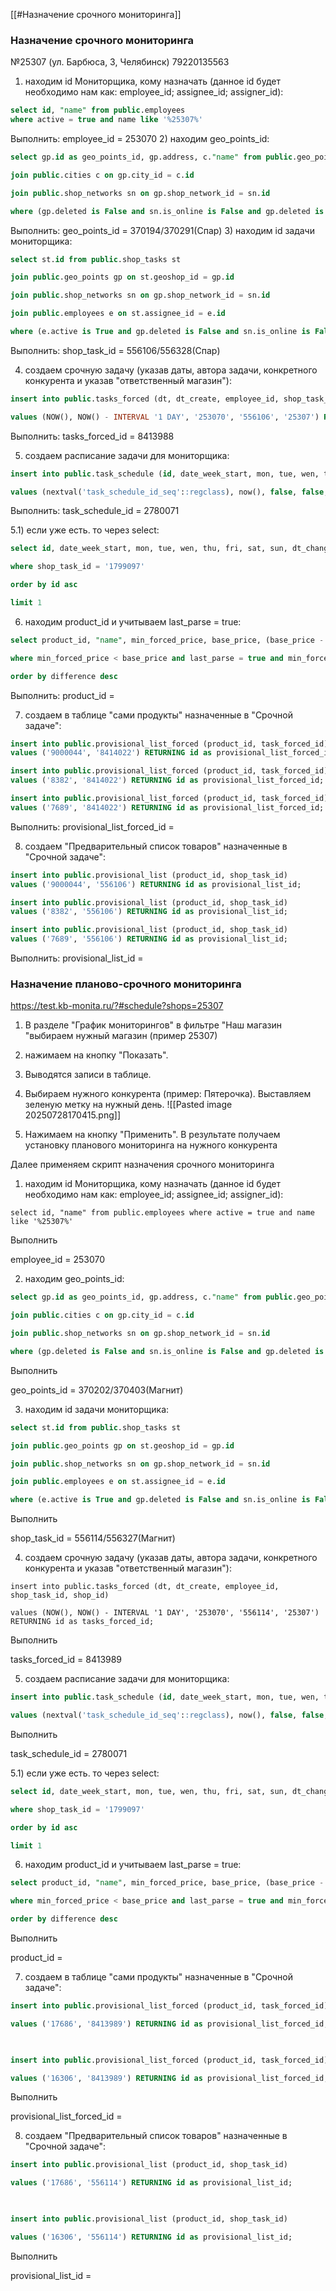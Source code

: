 [[#Назначение срочного мониторинга]]

### Назначение срочного мониторинга
№25307 (ул. Барбюса, 3, Челябинск) 79220135563
1) находим id Мониторщика, кому назначать (данное id будет необходимо нам как: employee_id; assignee_id; assigner_id):

```sql
select id, "name" from public.employees
where active = true and name like '%25307%'

```

Выполнить:
employee_id = 253070
2) находим geo_points_id:

```sql 
select gp.id as geo_points_id, gp.address, c."name" from public.geo_points gp

join public.cities c on gp.city_id = c.id

join public.shop_networks sn on gp.shop_network_id = sn.id

where (gp.deleted is False and sn.is_online is False and gp.deleted is False) and (sn."name" like '%Монетка%' and gp.address like '%улица Рождественского, 13Б%' and c."name" like '%Челябинск%')
```
Выполнить:
geo_points_id = 370194/370291(Спар)
3) находим id задачи мониторщика:

```sql 
select st.id from public.shop_tasks st

join public.geo_points gp on st.geoshop_id = gp.id

join public.shop_networks sn on gp.shop_network_id = sn.id

join public.employees e on st.assignee_id = e.id

where (e.active is True and gp.deleted is False and sn.is_online is False and gp.deleted is False) and (sn."name" like '%Монетка%' and gp.address like '%улица Рождественского, 13Б%' and e.name like '%Челябинск%')
```
Выполнить:
shop_task_id = 556106/556328(Спар)

4) создаем срочную задачу (указав даты, автора задачи, конкретного конкурента и указав "ответственный магазин"):

  

```sql 
insert into public.tasks_forced (dt, dt_create, employee_id, shop_task_id, shop_id)

values (NOW(), NOW() - INTERVAL '1 DAY', '253070', '556106', '25307') RETURNING id as tasks_forced_id;
```
Выполнить:
tasks_forced_id = 8413988

  

5) создаем расписание задачи для мониторщика:

```sql 
insert into public.task_schedule (id, date_week_start, mon, tue, wen, thu, fri, sat, sun, dt_change, employee_id, shop_task_id)

values (nextval('task_schedule_id_seq'::regclass), now(), false, false, false, false, false, false, false, now(), '253070', '1799097') RETURNING id as task_schedule_id;
```

Выполнить:
task_schedule_id = 2780071

  

5.1) если уже есть. то через select:

```sql 
select id, date_week_start, mon, tue, wen, thu, fri, sat, sun, dt_change, employee_id, shop_task_id from public.task_schedule

where shop_task_id = '1799097'

order by id asc

limit 1
```

6) находим product_id и учитываем last_parse = true:

  

```sql 
select product_id, "name", min_forced_price, base_price, (base_price - min_forced_price) as difference from products

where min_forced_price < base_price and last_parse = true and min_forced_price <> 0

order by difference desc
```

  Выполнить:
product_id = 

  

7) создаем в таблице "сами продукты" назначенные в "Срочной задаче":

  

```sql 
insert into public.provisional_list_forced (product_id, task_forced_id)
values ('9000044', '8414022') RETURNING id as provisional_list_forced_id;

insert into public.provisional_list_forced (product_id, task_forced_id)
values ('8382', '8414022') RETURNING id as provisional_list_forced_id;

insert into public.provisional_list_forced (product_id, task_forced_id)
values ('7689', '8414022') RETURNING id as provisional_list_forced_id;
```

Выполнить:
provisional_list_forced_id =

8) создаем "Предварительный список товаров" назначенные в "Срочной задаче":

  

```sql 
insert into public.provisional_list (product_id, shop_task_id)
values ('9000044', '556106') RETURNING id as provisional_list_id;

insert into public.provisional_list (product_id, shop_task_id)
values ('8382', '556106') RETURNING id as provisional_list_id;

insert into public.provisional_list (product_id, shop_task_id)
values ('7689', '556106') RETURNING id as provisional_list_id;

```
  
Выполнить:
provisional_list_id =


### Назначение планово-срочного мониторинга
https://test.kb-monita.ru/?#schedule?shops=25307
1. В разделе "График мониторингов" в фильтре "Наш магазин "выбираем нужный магазин (пример 25307)
2. нажимаем на кнопку "Показать".
3. Выводятся записи в таблице.
4. Выбираем нужного конкурента (пример: Пятерочка). Выставляем зеленую метку на нужный день.
![[Pasted image 20250728170415.png]]

5. Нажимаем на кнопку "Применить".
В результате получаем установку планового мониторинга на нужного конкурента

Далее применяем скрипт назначения срочного мониторинга
1) находим id Мониторщика, кому назначать (данное id будет необходимо нам как: employee_id; assignee_id; assigner_id):

```slq 
select id, "name" from public.employees where active = true and name like '%25307%'
```
Выполнить

employee_id = 253070

  2) находим geo_points_id:
```sql
select gp.id as geo_points_id, gp.address, c."name" from public.geo_points gp

join public.cities c on gp.city_id = c.id

join public.shop_networks sn on gp.shop_network_id = sn.id

where (gp.deleted is False and sn.is_online is False and gp.deleted is False) and (sn."name" like '%Пятерочка%' and gp.address like '%улица Рождественского, 7Б%' and c."name" like '%Челябинск%')
```

  Выполнить

geo_points_id = 370202/370403(Магнит)

3) находим id задачи мониторщика:

  

```sql 
select st.id from public.shop_tasks st

join public.geo_points gp on st.geoshop_id = gp.id

join public.shop_networks sn on gp.shop_network_id = sn.id

join public.employees e on st.assignee_id = e.id

where (e.active is True and gp.deleted is False and sn.is_online is False and gp.deleted is False) and (sn."name" like '%Пятерочка%' and gp.address like '%улица Рождественского, 7Б%' and e.name like '%Челябинск%')
```

  Выполнить

shop_task_id = 556114/556327(Магнит)

4) создаем срочную задачу (указав даты, автора задачи, конкретного конкурента и указав "ответственный магазин"):

  

```slq 
insert into public.tasks_forced (dt, dt_create, employee_id, shop_task_id, shop_id)

values (NOW(), NOW() - INTERVAL '1 DAY', '253070', '556114', '25307') RETURNING id as tasks_forced_id;
```

Выполнить

tasks_forced_id = 8413989

  5) создаем расписание задачи для мониторщика:

```sql
insert into public.task_schedule (id, date_week_start, mon, tue, wen, thu, fri, sat, sun, dt_change, employee_id, shop_task_id)

values (nextval('task_schedule_id_seq'::regclass), now(), false, false, false, false, false, false, false, now(), '253070', '1799097') RETURNING id as task_schedule_id;

```
Выполнить

task_schedule_id = 2780071

  

5.1) если уже есть. то через select:

```sql 
select id, date_week_start, mon, tue, wen, thu, fri, sat, sun, dt_change, employee_id, shop_task_id from public.task_schedule

where shop_task_id = '1799097'

order by id asc

limit 1
```

  

6) находим product_id и учитываем last_parse = true:

  

```sql
select product_id, "name", min_forced_price, base_price, (base_price - min_forced_price) as difference from products

where min_forced_price < base_price and last_parse = true and min_forced_price <> 0

order by difference desc
```

  Выполнить

product_id =

  

7) создаем в таблице "сами продукты" назначенные в "Срочной задаче":

  

```sql 
insert into public.provisional_list_forced (product_id, task_forced_id)

values ('17686', '8413989') RETURNING id as provisional_list_forced_id;

  

insert into public.provisional_list_forced (product_id, task_forced_id)

values ('16306', '8413989') RETURNING id as provisional_list_forced_id;
```

Выполнить

provisional_list_forced_id =

8) создаем "Предварительный список товаров" назначенные в "Срочной задаче":

  

```sql 
insert into public.provisional_list (product_id, shop_task_id)

values ('17686', '556114') RETURNING id as provisional_list_id;

  

insert into public.provisional_list (product_id, shop_task_id)

values ('16306', '556114') RETURNING id as provisional_list_id;
```

  

  

Выполнить

provisional_list_id =






